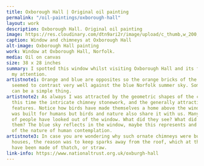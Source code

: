 ```yaml
---
title: Oxborough Hall | Original oil painting
permalink: "/oil-paintings/oxborough-hall"
layout: work
description: Oxborough Hall. Original oil painting
image: https://res.cloudinary.com/dtn9ari2r/image/upload/c_thumb,w_200,g_face/v1533736871/oils/oxbor02.jpg
caption: Window and chimneys at Oxborough Hall
alt-image: Oxborough Hall painting
work: Window at Oxborough Hall, Norfolk.
media: Oil on canvas
size: 38 x 28 inches
summary: I spotted this window whilst visiting Oxborough Hall and its form caught
  my attention.
artistnote1: Orange and blue are opposites so the orange bricks of the ornate chimneys
  seemed to contrast very well against the blue Norfolk summer sky. Sometimes beauty
  can be a simple thing.
artistnote2: As always I was attracted by the geometric shapes of the composition;
  this time the intricate chimney stonework, and the generally attractive architectural
  features. Notice how birds have made themselves a home above the window. The house
  was built for humans but birds and nature also share it with us. Many generations
  of people have looked out of the window. What did they see? What did it mean to
  them? The blue sky reflects in the window, maybe this represents and reminds us
  of the nature of human contemplation.
artistnote3: In case you are wondering why such ornate chimneys were built on these
  houses, the reason was to keep sparks away from the roof, which at the time would
  have been made of thatch, or straw.
link-info: https://www.nationaltrust.org.uk/oxburgh-hall
---
```


